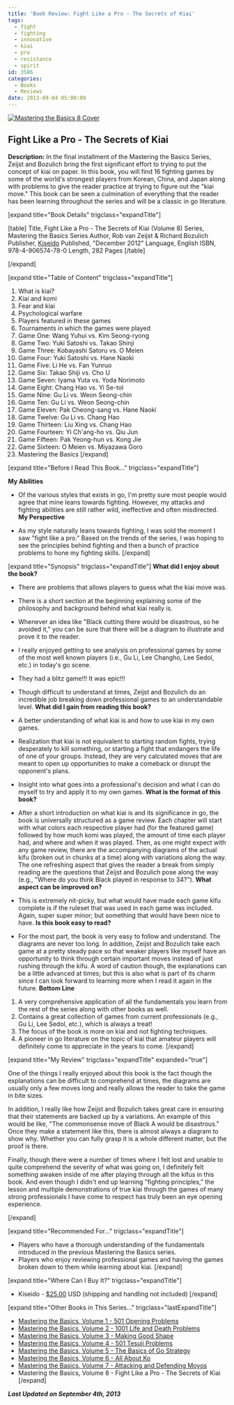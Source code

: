 ```yaml
---
title: 'Book Review: Fight Like a Pro - The Secrets of Kiai'
tags:
  - fight
  - fighting
  - innovative
  - kiai
  - pro
  - resistance
  - spirit
id: 3586
categories:
  - Books
  - Reviews
date: 2013-09-04 05:00:09
---
```


[![Mastering the Basics 8 Cover](http://www.bengozen.com/wp-content/uploads/2013/07/mtbsv8cover.jpg)](http://www.bengozen.com/wp-content/uploads/2013/07/mtbsv8cover.jpg)

## Fight Like a Pro - The Secrets of Kiai

**Description:** In the final installment of the Mastering the Basics Series, Zeijst and Bozulich bring the first significant effort to trying to put the concept of kiai on paper. In this book, you will find 16 fighting games by some of the world's strongest players from Korean, China, and Japan along with problems to give the reader practice at trying to figure out the "kiai move." This book can be seen a culmination of everything that the reader has been learning throughout the series and will be a classic in go literature.

<!--more-->

[expand title="Book Details" trigclass="expandTitle"]

[table]
Title, Fight Like a Pro - The Secrets of Kiai (Volume 8)
Series, Mastering the Basics Series
Author, Rob van Zeijst &amp; Richard Bozulich
Publisher, [Kiseido](http://www.kiseido.com)
Published, "December 2012"
Language, English
ISBN, 978-4-906574-78-0
Length, 282 Pages
[/table]

[/expand]

[expand title="Table of Content" trigclass="expandTitle"]

1.  What is kiai?
2.  Kiai and komi
3.  Fear and kiai
4.  Psychological warfare
5.  Players featured in these games
6.  Tournaments in which the games were played
7.  Game One: Wang Yuhui vs. Kim Seong-ryong
8.  Game Two: Yuki Satoshi vs. Takao Shinji
9.  Game Three: Kobayashi Satoru vs. O Meien
10.  Game Four: Yuki Satoshi vs. Hane Naoki
11.  Game Five: Li He vs. Fan Yunruo
12.  Game Six: Takao Shiji vs. Cho U
13.  Game Seven: Iyama Yuta vs. Yoda Norimoto
14.  Game Eight: Chang Hao vs. Yi Se-tol
15.  Game Nine: Gu Li vs. Weon Seong-chin
16.  Game Ten: Gu Li vs. Weon Seong-chin
17.  Game Eleven: Pak Cheong-sang vs. Hane Naoki
18.  Game Twelve: Gu Li vs. Chang Hao
19.  Game Thirteen: Liu Xing vs. Chang Hao
20.  Game Fourteen: Yi Ch'ang-ho vs. Qiu Jun
21.  Game Fifteen: Pak Yeong-hun vs. Kong Jie
22.  Game Sixteen: O Meien vs. Miyazawa Goro
23.  Mastering the Basics
[/expand]

[expand title="Before I Read This Book..." trigclass="expandTitle"]

**My Abilities**

*   Of the various styles that exists in go, I'm pretty sure most people would agree that mine leans towards fighting. However, my attacks and fighting abilities are still rather wild, ineffective and often misdirected.
**My Perspective**

*   As my style naturally leans towards fighting, I was sold the moment I saw "fight like a pro." Based on the trends of the series, I was hoping to see the principles behind fighting and then a bunch of practice problems to hone my fighting skills.
[/expand]

[expand title="Synopsis" trigclass="expandTitle"]
**What did I enjoy about the book?**

*   There are problems that allows players to guess what the kiai move was.
*   There is a short section at the beginning explaining some of the philosophy and background behind what kiai really is.
*   Whenever an idea like "Black cutting there would be disastrous, so he avoided it," you can be sure that there will be a diagram to illustrate and prove it to the reader.
*   I really enjoyed getting to see analysis on professional games by some of the most well known players (i.e., Gu Li, Lee Changho, Lee Sedol, etc.) in today's go scene.
*   They had a blitz game!!! It was epic!!!
*   Though difficult to understand at times, Zeijst and Bozulich do an incredible job breaking down professional games to an understandable level.
**What did I gain from reading this book?**

*   A better understanding of what kiai is and how to use kiai in my own games.
*   Realization that kiai is not equivalent to starting random fights, trying desperately to kill something, or starting a fight that endangers the life of one of your groups. Instead, they are very calculated moves that are meant to open up opportunities to make a comeback or disrupt the opponent's plans.
*   Insight into what goes into a professional's decision and what I can do myself to try and apply it to my own games.
**What is the format of this book?**

*   After a short introduction on what kiai is and its significance in go, the book is universally structured as a game review. Each chapter will start with what colors each respective player had (for the featured game) followed by how much komi was played, the amount of time each player had, and where and when it was played. Then, as one might expect with any game review, there are the accompanying diagrams of the actual kifu (broken out in chunks at a time) along with variations along the way. The one refreshing aspect that gives the reader a break from simply reading are the questions that Zeijst and Bozulich pose along the way (e.g., "Where do you think Black played in response to 34?").
**What aspect can be improved on?**

*   This is extremely nit-picky, but what would have made each game kifu complete is if the ruleset that was used in each game was included. Again, super super minor; but something that would have been nice to have.
**Is this book easy to read?**

*   For the most part, the book is very easy to follow and understand. The diagrams are never too long. In addition, Zeijst and Bozulich take each game at a pretty steady pace so that weaker players like myself have an opportunity to think through certain important moves instead of just rushing through the kifu. A word of caution though, the explanations can be a little advanced at times; but this is also what is part of its charm since I can look forward to learning more when I read it again in the future.
**Bottom Line**

1.  A very comprehensive application of all the fundamentals you learn from the rest of the series along with other books as well.
2.  Contains a great collection of games from current professionals (e.g., Gu Li, Lee Sedol, etc.), which is always a treat!
3.  The focus of the book is more on kiai and not fighting techniques.
4.  A pioneer in go literature on the topic of kiai that amateur players will definitely come to appreciate in the years to come.
[/expand]

[expand title="My Review" trigclass="expandTitle" expanded="true"]

One of the things I really enjoyed about this book is the fact though the explanations can be difficult to comprehend at times, the diagrams are usually only a few moves long and really allows the reader to take the game in bite sizes.

In addition, I really like how Zeijst and Bozulich takes great care in ensuring that their statements are backed up by a variations. An example of this would be like, "The commonsense move of Black A would be disastrous." Once they make a statement like this, there is almost always a diagram to show why. Whether you can fully grasp it is a whole different matter, but the proof is there.

Finally, though there were a number of times where I felt lost and unable to quite comprehend the severity of what was going on, I definitely felt something awaken inside of me after playing through all the kifus in this book. And even though I didn't end up learning "fighting principles," the lesson and multiple demonstrations of true kiai through the games of many strong professionals I have come to respect has truly been an eye opening experience.

[/expand]

[expand title="Recommended For..." trigclass="expandTitle"]

*   Players who have a thorough understanding of the fundamentals introduced in the previous Mastering the Basics series.
*   Players who enjoy reviewing professional games and having the games broken down to them while learning about kiai.
[/expand]

[expand title="Where Can I Buy It?" trigclass="expandTitle"]

*   Kiseido - [$25.00](http://kiseido.com/go_books.htm "Kiseido Purchase Link") USD (shipping and handling not included)
[/expand]

[expand title="Other Books in This Series..." trigclass="lastExpandTitle"]

*   [Mastering the Basics, Volume 1 - 501 Opening Problems](http://www.bengozen.com/book-review-501-opening-problems/ "Book Review: 501 Opening Problems")
*   [Mastering the Basics, Volume 2 - 1001 Life and Death Problems](http://www.bengozen.com/book-review-1001-life-and-death-problems/ "Book Review: 1001 Life and Death Problems")
*   [Mastering the Basics, Volume 3 - Making Good Shape](http://www.bengozen.com/book-review-making-good-shape/ "Book Review: Making Good†Shape")
*   [Mastering the Basics, Volume 4 - 501 Tesuji Problems](http://www.bengozen.com/book-review-501-tesuji-problems/ "Book Review: 501 Tesuji Problems")
*   [Mastering the Basics, Volume 5 - The Basics of Go Strategy](http://www.bengozen.com/book-review-the-basics-of-go-strategy/ "Book Review: The Basics of Go Strategy")
*   [Mastering the Basics, Volume 6 - All About Ko](http://www.bengozen.com/book-review-all-about-ko/ "Book Review: All About†Ko")
*   [Mastering the Basics, Volume 7 - Attacking and Defending Moyos](http://www.bengozen.com/book-review-attacking-and-defending-moyos/ "Book Review: Attacking and Defending Moyos")
*   Mastering the Basics, Volume 8 - Fight Like a Pro - The Secrets of Kiai
[/expand]

_**Last Updated on September 4th, 2013**_
